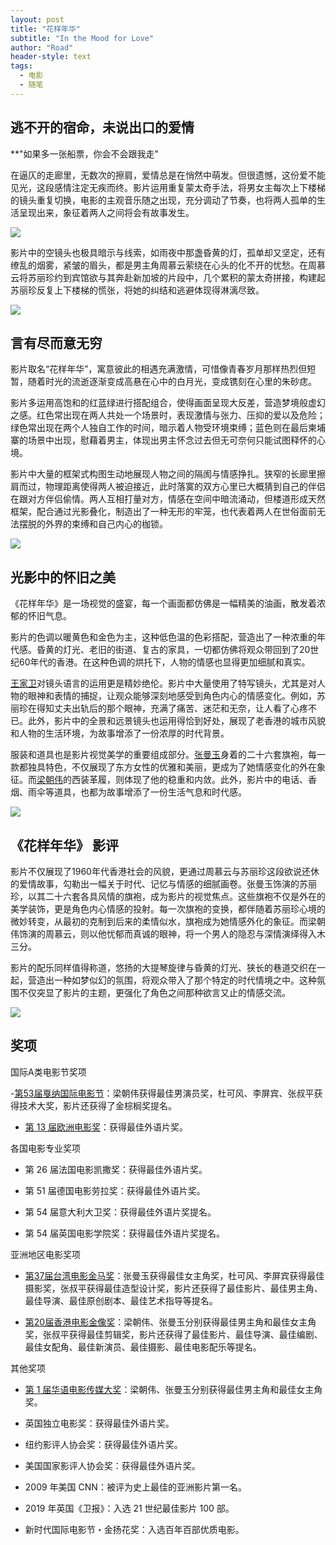 ```yaml
---
layout: post
title: "花样年华"
subtitle: "In the Mood for Love"
author: "Road"
header-style: text
tags:
  - 电影
  - 随笔
---
```



逃不开的宿命，未说出口的爱情
------
**"如果多一张船票，你会不会跟我走"

在逼仄的走廊里，无数次的擦肩，爱情总是在悄然中萌发。但很遗憾，这份爱不能见光，这段感情注定无疾而终。影片运用重复蒙太奇手法，将男女主每次上下楼梯的镜头重复切换，电影的主观音乐随之出现，充分调动了节奏，也将两人孤单的生活呈现出来，象征着两人之间将会有故事发生。

![](https://picture.gptkong.com/20250113/1347ae7e00dd394a7fbb754ded7ea776ea.png)

影片中的空镜头也极具暗示与线索，如雨夜中那盏昏黄的灯，孤单却又坚定，还有缭乱的烟雾，紧皱的眉头，都是男主角周慕云萦绕在心头的化不开的忧愁。在周慕云将苏丽珍约到宾馆欲与其奔赴新加坡的片段中，几个累积的蒙太奇拼接，构建起苏丽珍反复上下楼梯的慌张，将她的纠结和逃避体现得淋漓尽致。

![](https://picture.gptkong.com/20250113/13507704fbf3a54f0dac4da8172dcf0d1e.png)

言有尽而意无穷
-------


影片取名“花样年华”，寓意彼此的相遇充满激情，可惜像青春岁月那样热烈但短暂，随着时光的流逝逐渐变成高悬在心中的白月光，变成镌刻在心里的朱砂痣。

影片多运用高饱和的红蓝绿进行搭配组合，使得画面呈现大反差，营造梦境般虚幻之感。红色常出现在两人共处一个场景时，表现激情与张力、压抑的爱以及危险；绿色常出现在两个人独自工作的时间，暗示着人物受环境束缚；蓝色则在最后柬埔寨的场景中出现，慰藉着男主，体现出男主怀念过去但无可奈何只能试图释怀的心境。

影片中大量的框架式构图生动地展现人物之间的隔阂与情感挣扎。狭窄的长廊里擦肩而过，物理距离使得两人被迫接近，此时落寞的双方心里已大概猜到自己的伴侣在跟对方伴侣偷情。两人互相打量对方，情感在空间中暗流涌动，但楼道形成天然框架，配合通过光影叠化，制造出了一种无形的牢笼，也代表着两人在世俗面前无法摆脱的外界的束缚和自己内心的枷锁。

![](https://picture.gptkong.com/20250113/13238bedfd6ed14ff3b739632be7f5278b.png)


光影中的怀旧之美
---

《花样年华》是一场视觉的盛宴，每一个画面都仿佛是一幅精美的油画，散发着浓郁的怀旧气息。

影片的色调以暖黄色和金色为主，这种低色温的色彩搭配，营造出了一种浓重的年代感。昏黄的灯光、老旧的街道、复古的家具，一切都仿佛将观众带回到了20世纪60年代的香港。在这种色调的烘托下，人物的情感也显得更加细腻和真实。

[王家卫](https://baike.baidu.com/item/%E7%8E%8B%E5%AE%B6%E5%8D%AB/373607)对镜头语言的运用更是精妙绝伦。影片中大量使用了特写镜头，尤其是对人物的眼神和表情的捕捉，让观众能够深刻地感受到角色内心的情感变化。例如，苏丽珍在得知丈夫出轨后的那个眼神，充满了痛苦、迷茫和无奈，让人看了心疼不已。此外，影片中的全景和远景镜头也运用得恰到好处，展现了老香港的城市风貌和人物的生活环境，为故事增添了一份浓厚的时代背景。

服装和道具也是影片视觉美学的重要组成部分。[张曼玉](https://baike.baidu.com/item/%E5%BC%A0%E6%9B%BC%E7%8E%89/328181?fromModule=lemma_search-box)身着的二十六套旗袍，每一款都独具特色，不仅展现了东方女性的优雅和美丽，更成为了她情感变化的外在象征。而[梁朝伟](https://baike.baidu.com/item/%E6%A2%81%E6%9C%9D%E4%BC%9F/168480?fromModule=lemma_inlink)的西装革履，则体现了他的稳重和内敛。此外，影片中的电话、香烟、雨伞等道具，也都为故事增添了一份生活气息和时代感。

![](https://picture.gptkong.com/20250113/13257b032f16a74b3883941cbe0601b75c.png)

《花样年华》 影评
---

影片不仅展现了1960年代香港社会的风貌，更通过周慕云与苏丽珍这段欲说还休的爱情故事，勾勒出一幅关于时代、记忆与情感的细腻画卷。张曼玉饰演的苏丽珍，以其二十六套各具风情的旗袍，成为影片的视觉焦点。这些旗袍不仅是外在的美学装饰，更是角色内心情感的投射。每一次旗袍的变换，都伴随着苏丽珍心境的微妙转变，从最初的克制到后来的柔情似水，旗袍成为她情感外化的象征。而梁朝伟饰演的周慕云，则以他忧郁而真诚的眼神，将一个男人的隐忍与深情演绎得入木三分。

影片的配乐同样值得称道，悠扬的大提琴旋律与昏黄的灯光、狭长的巷道交织在一起，营造出一种如梦似幻的氛围，将观众带入了那个特定的时代情境之中。这种氛围不仅突显了影片的主题，更强化了角色之间那种欲言又止的情感交流。

![](https://picture.gptkong.com/20250113/13175f4756906e42adbf810379f5c9c7ce.jpg)


奖项
--

国际A类电影节奖项

-[第53届戛纳国际电影节](https://baike.baidu.com/item/%E7%AC%AC53%E5%B1%8A%E6%88%9B%E7%BA%B3%E5%9B%BD%E9%99%85%E7%94%B5%E5%BD%B1%E8%8A%82/14812512?fromModule=lemma_inlink)：梁朝伟获得最佳男演员奖，杜可风、李屏宾、张叔平获得技术大奖，影片还获得了金棕榈奖提名。

- [第 13 届欧洲电影奖](https://baike.baidu.com/item/%E7%AC%AC13%E5%B1%8A%E6%AC%A7%E6%B4%B2%E7%94%B5%E5%BD%B1%E5%A5%96/17514140?fromModule=lemma_inlink)：获得最佳外语片奖。

各国电影专业奖项

- 第 26 届法国电影凯撒奖：获得最佳外语片奖。

- 第 51 届德国电影劳拉奖：获得最佳外语片奖。

- 第 54 届意大利大卫奖：获得最佳外语片奖提名。

- 第 54 届英国电影学院奖：获得最佳外语片奖提名。


亚洲地区电影奖项

- [第37届台湾电影金马奖](https://baike.baidu.com/item/%E7%AC%AC37%E5%B1%8A%E5%8F%B0%E6%B9%BE%E7%94%B5%E5%BD%B1%E9%87%91%E9%A9%AC%E5%A5%96/10483919?fromModule=lemma_inlink)：张曼玉获得最佳女主角奖，杜可风、李屏宾获得最佳摄影奖，张叔平获得最佳造型设计奖，影片还获得了最佳影片、最佳男主角、最佳导演、最佳原创剧本、最佳艺术指导等提名。

- [第20届香港电影金像奖](https://baike.baidu.com/item/%E7%AC%AC20%E5%B1%8A%E9%A6%99%E6%B8%AF%E7%94%B5%E5%BD%B1%E9%87%91%E5%83%8F%E5%A5%96/10325126?fromModule=lemma_inlink)：梁朝伟、张曼玉分别获得最佳男主角和最佳女主角奖，张叔平获得最佳剪辑奖，影片还获得了最佳影片、最佳导演、最佳编剧、最佳女配角、最佳新演员、最佳摄影、最佳电影配乐等提名。

其他奖项

- [第 1 届华语电影传媒大奖](https://baike.baidu.com/item/%E7%AC%AC1%E5%B1%8A%E5%8D%8E%E8%AF%AD%E7%94%B5%E5%BD%B1%E4%BC%A0%E5%AA%92%E5%A4%A7%E5%A5%96/3842593?fromModule=lemma_inlink)：梁朝伟、张曼玉分别获得最佳男主角和最佳女主角奖。

- 英国独立电影奖：获得最佳外语片奖。

- 纽约影评人协会奖：获得最佳外语片奖。

- 美国国家影评人协会奖：获得最佳外语片奖。

- 2009 年美国 CNN：被评为史上最佳的亚洲影片第一名。

- 2019 年英国《卫报》：入选 21 世纪最佳影片 100 部。

- 新时代国际电影节・金扬花奖：入选百年百部优质电影。
